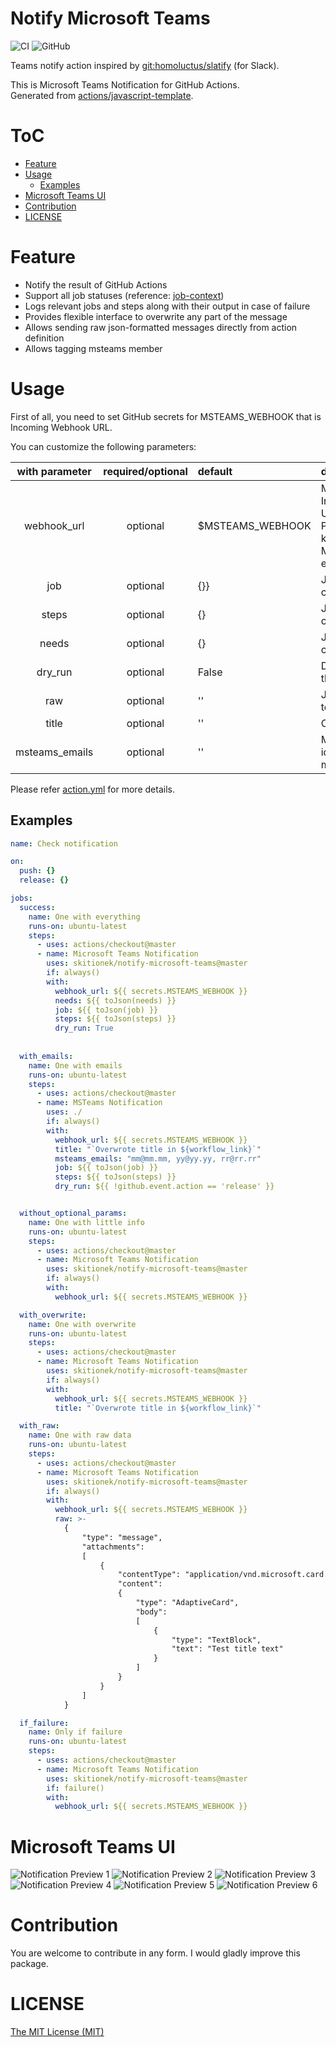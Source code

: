 # Notify Microsoft Teams
![CI](https://github.com/Skitionek/notify-microsoft-teams/workflows/CI/badge.svg)
![GitHub](https://img.shields.io/github/license/homoluctus/slatify?color=brightgreen)

Teams notify action inspired by [git:homoluctus/slatify](https://github.com/homoluctus/slatify) (for Slack).

This is Microsoft Teams Notification for GitHub Actions.<br>
Generated from [actions/javascript-template](https://github.com/actions/javascript-template).

# ToC

- [Feature](#Feature)
- [Usage](#Usage)
  - [Examples](#Examples)
- [Microsoft Teams UI](#Microsoft_Teams_UI)
- [Contribution](#Contribution)
- [LICENSE](#LICENSE)

# Feature
- Notify the result of GitHub Actions
- Support all job statuses (reference: [job-context](https://help.github.com/en/articles/contexts-and-expression-syntax-for-github-actions#job-context))
- Logs relevant jobs and steps along with their output in case of failure
- Provides flexible interface to overwrite any part of the message
- Allows sending raw json-formatted messages directly from action definition
- Allows tagging msteams member

# Usage
First of all, you need to set GitHub secrets for MSTEAMS_WEBHOOK that is Incoming Webhook URL.

You can customize the following parameters:

| with parameter |required/optional|default| description                                                                                              |
|:--------------:|:--:|:--|:---------------------------------------------------------------------------------------------------------|
|  webhook_url   |optional|$MSTEAMS_WEBHOOK| Microsoft Teams Incoming Webhooks URL<br>Please specify this key or MSTEAMS_WEBHOOK environment variable |
|      job       |optional|{}}| JSON parsed job context                                                                                  |
|     steps      |optional|{}| JSON parsed steps context                                                                                |
|     needs      |optional|{}| JSON parsed needs context                                                                                |
|    dry_run     |optional|False| Do not actually send the message                                                                         |
|      raw       |optional|''| JSON object to send to Microsoft Teams                                                                   |
|     title      |optional|''| Overwrite default title                                                                                  |
| msteams_emails |optional|''| Microsoft teams email ids in CSV to tag in the message                                                   |

Please refer [action.yml](./action.yml) for more details.

## Examples

```yml
name: Check notification

on:
  push: {}
  release: {}

jobs:
  success:
    name: One with everything
    runs-on: ubuntu-latest
    steps:
      - uses: actions/checkout@master
      - name: Microsoft Teams Notification
        uses: skitionek/notify-microsoft-teams@master
        if: always()
        with:
          webhook_url: ${{ secrets.MSTEAMS_WEBHOOK }}
          needs: ${{ toJson(needs) }}
          job: ${{ toJson(job) }}
          steps: ${{ toJson(steps) }}
          dry_run: True
          
          
  with_emails:
    name: One with emails
    runs-on: ubuntu-latest
    steps:
      - uses: actions/checkout@master
      - name: MSTeams Notification
        uses: ./
        if: always()
        with:
          webhook_url: ${{ secrets.MSTEAMS_WEBHOOK }}
          title: "`Overwrote title in ${workflow_link}`"
          msteams_emails: "mm@mm.mm, yy@yy.yy, rr@rr.rr"
          job: ${{ toJson(job) }}
          steps: ${{ toJson(steps) }}
          dry_run: ${{ !github.event.action == 'release' }}


  without_optional_params:
    name: One with little info
    runs-on: ubuntu-latest
    steps:
      - uses: actions/checkout@master
      - name: Microsoft Teams Notification
        uses: skitionek/notify-microsoft-teams@master
        if: always()
        with:
          webhook_url: ${{ secrets.MSTEAMS_WEBHOOK }}

  with_overwrite:
    name: One with overwrite
    runs-on: ubuntu-latest
    steps:
      - uses: actions/checkout@master
      - name: Microsoft Teams Notification
        uses: skitionek/notify-microsoft-teams@master
        if: always()
        with:
          webhook_url: ${{ secrets.MSTEAMS_WEBHOOK }}
          title: "`Overwrote title in ${workflow_link}`"

  with_raw:
    name: One with raw data
    runs-on: ubuntu-latest
    steps:
      - uses: actions/checkout@master
      - name: Microsoft Teams Notification
        uses: skitionek/notify-microsoft-teams@master
        if: always()
        with:
          webhook_url: ${{ secrets.MSTEAMS_WEBHOOK }}
          raw: >-
            {
                "type": "message",
                "attachments":
                [
                    {
                        "contentType": "application/vnd.microsoft.card.adaptive",
                        "content":
                        {
                            "type": "AdaptiveCard",
                            "body":
                            [
                                {
                                    "type": "TextBlock",
                                    "text": "Test title text"
                                }
                            ]
                        }
                    }
                ]
            }

  if_failure:
    name: Only if failure
    runs-on: ubuntu-latest
    steps:
      - uses: actions/checkout@master
      - name: Microsoft Teams Notification
        uses: skitionek/notify-microsoft-teams@master
        if: failure()
        with:
          webhook_url: ${{ secrets.MSTEAMS_WEBHOOK }}
```

# Microsoft Teams UI

![Notification Preview 1](./images/1.png)
![Notification Preview 2](./images/2.png)
![Notification Preview 3](./images/3.png)
![Notification Preview 4](./images/4.png)
![Notification Preview 5](./images/5.png)
![Notification Preview 6](./images/6.png)

# Contribution

You are welcome to contribute in any form. I would gladly improve this package.

# LICENSE

[The MIT License (MIT)](https://github.com/Skitionek/notify-microsoft-teams/blob/master/LICENSE)

